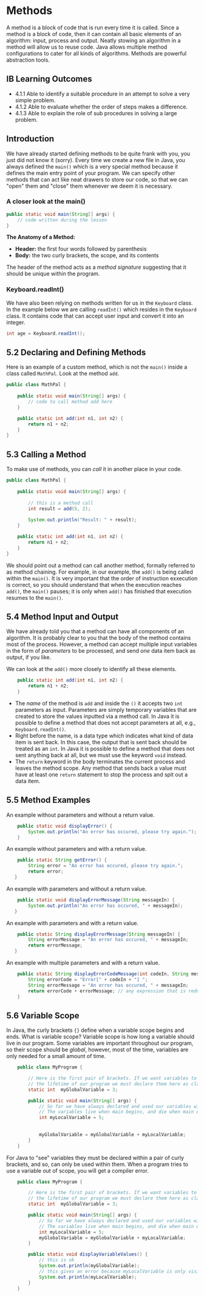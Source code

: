 # Methods

A method is a block of code that is run every time it is called. Since a method is a block of code, then it can contain all basic elements of an algorithm: input, process and output. Neatly stowing an algorithm in a method will allow us to reuse code. Java allows multiple method configurations to cater for all kinds of algorithms. Methods are powerful abstraction tools.

## IB Learning Outcomes

- 4.1.1 Able to identify a suitable procedure in an attempt to solve a very simple problem.
- 4.1.2 Able to evaluate whether the order of steps makes a difference.
- 4.1.3 Able to explain the role of sub procedures in solving a large problem.

## Introduction 

We have already started defining methods to be quite frank with you, you just did not know it (sorry). Every time we create a new file in Java, you always defined the  `main()` which is a very special method because it defines the main entry point of your program. We can specify other methods that can act like neat drawers to store our code, so that we can "open" them and "close" them whenever we deem it is necessary.

### A closer look at the main()

```java
public static void main(String[] args) {
    // code written during the lesson
}
```
<b>The Anatomy of a Method:</b>

- <b>Header:</b> the first four words followed by parenthesis
- <b>Body:</b> the two curly brackets, the scope, and its contents

The header of the method acts as a *method signature* suggesting that it should be unique within the program. 

### Keyboard.readInt()

We have also been relying on methods written for us in the `Keyboard` class. In the example below we are calling `readInt()` which resides in the `Keyboard` class. It contains code that can accept user input and convert it into an integer.

```java
int age = Keyboard.readInt();
```

## 5.2 Declaring and Defining Methods

Here is an example of a custom method, which is not the `main()` inside a class called `MathPal`. Look at the method `add`.

```java
public class MathPal {
    
    public static void main(String[] args) {
        // code to call method add here
    }

    public static int add(int n1, int n2) {
        return n1 + n2;
    }
}
```

## 5.3 Calling a Method

To make use of methods, you can *call* it in another place in your code.

```java
public class MathPal {
    
    public static void main(String[] args) {
        
        // this is a method call
        int result = add(5, 2);
        
        System.out.println("Result: " + result);
    }

    public static int add(int n1, int n2) {
        return n1 + n2;
    }
}
```

We should point out a method can call another method, formally referred to as method chaining. For example, in our example, the `add()` is being called within the `main()`. It is very important that the order of instruction exxecution is correct, so you should understand that when the execution reaches `add()`, the `main()` pauses; it is only when `add()` has finished that execution resumes to the `main()`. 

## 5.4 Method Input and Output

We have already told you that a method can have all components of an algorithm. It is probably clear to you that the body of the method contains most of the process. However, a method can accept multiple input variables in the form of *parameters* to be processed, and send *one* data item back as output, if you like.

We can look at the `add()` more closely to identify all these elements.

```java
    public static int add(int n1, int n2) {
        return n1 + n2;
    }
```
- The *name* of the method is `add` and inside the `()` it accepts two `int` parameters as input. Parameters are simply temporary variables that are created to store the values inputted via a method call. In Java it is possible to define a method that does not accept parameters at all, e.g., `Keyboard.readInt()`. 
- Right before the name, is a data type which indicates what kind of data item is sent back. In this case, the output that is sent back should be treated as an `int`. In Java it is possible to define a method that does not sent anything back at all, but we must use the keyword `void` instead. 
- The `return` keyword in the body terminates the current process and leaves the method scope. Any method that sends back a value must have at least one `return` statement to stop the process and spit out a data item. 

## 5.5 Method Examples

An example without parameters and without a return value.

```java
    public static void displayError() {
        System.out.println("An error has occured, please try again.");
    }
```
An example without parameters and with a return value.

```java
    public static String getError() {
        String error = "An error has occured, please try again.";
        return error;
   }
```
An example with parameters and without a return value.

```java
    public static void displayErrorMessage(String messageIn) {
        System.out.println("An error has occured, " + messageIn);
   }
```

An example with parameters and with a return value.

```java
    public static String displayErrorMessage(String messageIn) {
        String errorMessage = "An error has occured, " + messageIn;
        return errorMessage;
   }
```

An example with multiple parameters and with a return value.

```java
    public static String displayErrorCodeMessage(int codeIn, String messageIn) {
        String errorCode = "Error[" + codeIn + "] ";
        String errorMessage = "An error has occured, " + messageIn;
        return errorCode + errorMessage; // any expression that is reduced to one item
    }
```
## 5.6 Variable Scope

In Java, the curly brackets ``{}`` define when a variable scope begins and ends. What is variable scope? Variable scope is how long a variable should live in our program. Some variables are important throughout our program, so their scope should be *global*, however, most of the time, variables are only needed for a small amount of time. 

```java
    public class MyProgram {

        // Here is the first pair of brackets. If we want variables to live throughout
        // the lifetime of our program we must declare them here as class variables:
        static int  myGlobalVariable = 3;

        public static void main(String[] args) {
            // So far we have always declared and used our variables within these curly brackets
            // The variables live when main begins, and die when main ends.
            int myLocalVariable = 5; 
            
            
            myGlobalVariable = myGlobalVariable + myLocalVariable; 
        }
    }
```

For Java to "see" variables they must be declared within a pair of curly brackets, and so, can only be used within them. When a program tries to use a variable out of scope,
you will get a compiler error. 

```java
    public class MyProgram {

        // Here is the first pair of brackets. If we want variables to live throughout
        // the lifetime of our program we must declare them here as class variables:
        static int  myGlobalVariable = 3;

        public static void main(String[] args) {
            // So far we have always declared and used our variables within these curly brackets
            // The variables live when main begins, and die when main ends.
            int myLocalVariable = 5;
            myGlobalVariable = myGlobalVariable + myLocalVariable; 
        }

        public static void displayVariableValues() {
            // this is ok
            System.out.println(myGlobalVariable); 
            // this gives an error because myLocalVariable is only visible within the main {}
            System.out.println(myLocalVariable); 
        }
    }
```

